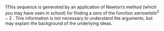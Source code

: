 1This sequence is generated by an application of Newton’s method (which you may have seen in school) for finding a zero of the function $x arrow tail x^{2} - 2$ . This information is not necessary to understand the arguments, but may explain the background of the underlying ideas.
